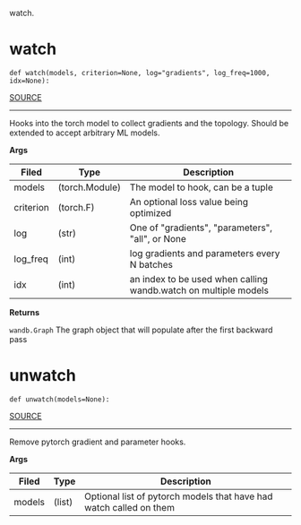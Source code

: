 watch.
# watch
`def watch(models, criterion=None, log="gradients", log_freq=1000, idx=None): `

[SOURCE](https://github.com/wandb/client/tree/master/wandb/sdk/wandb_watch.py#L18-#L94)
****
    
Hooks into the torch model to collect gradients and the topology.  Should be extended
to accept arbitrary ML models.

    
**Args**
    

    
| **Filed** | **Type** | **Description** |
|--|--|--|
| models | (torch.Module) | The model to hook, can be a tuple |
| criterion | (torch.F) | An optional loss value being optimized |
| log | (str) | One of "gradients", "parameters", "all", or None |
| log_freq | (int) | log gradients and parameters every N batches |
| idx | (int) | an index to be used when calling wandb.watch on multiple models |
**Returns**
    
`wandb.Graph` The graph object that will populate after the first backward pass
    
# unwatch
`def unwatch(models=None): `

[SOURCE](https://github.com/wandb/client/tree/master/wandb/sdk/wandb_watch.py#L97-#L113)
****
    
Remove pytorch gradient and parameter hooks.

    
**Args**
    

    
| **Filed** | **Type** | **Description** |
|--|--|--|
| models | (list) | Optional list of pytorch models that have had watch called on them |
